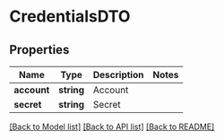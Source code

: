 # CredentialsDTO

## Properties
Name | Type | Description | Notes
------------ | ------------- | ------------- | -------------
**account** | **string** | Account | 
**secret** | **string** | Secret | 

[[Back to Model list]](../README.md#documentation-for-models) [[Back to API list]](../README.md#documentation-for-api-endpoints) [[Back to README]](../README.md)


